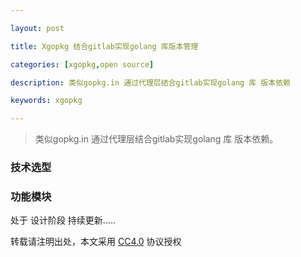 ```yaml
---

layout: post

title: Xgopkg 结合gitlab实现golang 库版本管理

categories: [xgopkg,open source]

description: 类似gopkg.in 通过代理层结合gitlab实现golang 库 版本依赖

keywords: xgopkg

---
```


> 类似gopkg.in 通过代理层结合gitlab实现golang 库 版本依赖。

### 技术选型

### 功能模块

处于 设计阶段 持续更新.....

转载请注明出处，本文采用 [CC4.0](http://creativecommons.org/licenses/by-nc-nd/4.0/) 协议授权

